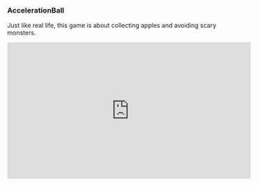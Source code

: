 ### AccelerationBall

Just like real life, this game is about collecting apples and avoiding scary monsters.

<iframe width="560" height="315" src="https://www.youtube.com/embed/nfvFV9y5Ji0" frameborder="0" allow="autoplay; encrypted-media" allowfullscreen></iframe>



